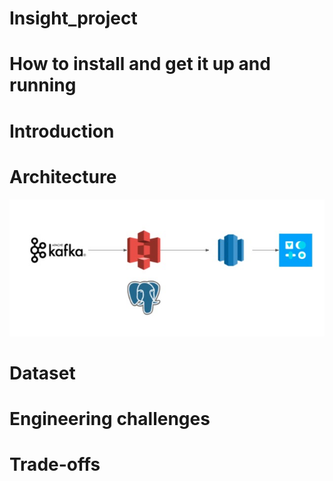 # Insight_project

# How to install and get it up and running

# Introduction

# Architecture
![alt text](./pipelin3.jpg)

# Dataset

# Engineering challenges
# Trade-offs